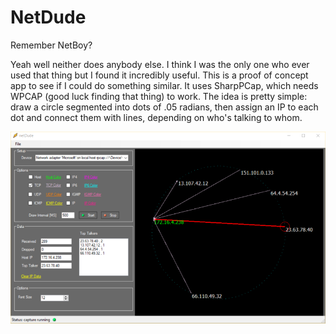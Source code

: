 # NetDude
Remember NetBoy?

Yeah well neither does anybody else. I think I was the only one who ever used that thing but I found it incredibly useful. This is a proof of concept app to see if I could do something similar. It uses SharpPCap, which needs WPCAP (good luck finding that thing) to work. The idea is pretty simple: draw a circle segmented into dots of .05 radians, then assign an IP to each dot and connect them with lines, depending on who's talking to whom.

<div align="center">
    <img src="/Dude.png" width="822px"</img> 
</div>
